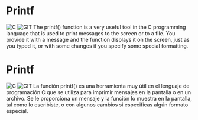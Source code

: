 # Printf
![C](https://forthebadge.com/images/badges/made-with-c.svg)
![GIT](https://forthebadge.com/images/badges/uses-git.svg)
The printf() function is a very useful tool in the C programming language that is used to print messages to the screen or to a file. You provide it with a message and the function displays it on the screen, just as you typed it, or with some changes if you specify some special formatting.
# Printf 
![C](https://forthebadge.com/images/badges/made-with-c.svg)
![GIT](https://forthebadge.com/images/badges/uses-git.svg)
La función printf() es una herramienta muy útil en el lenguaje de programación C que se utiliza para imprimir mensajes en la pantalla o en un archivo. Se le proporciona un mensaje y la función lo muestra en la pantalla, tal como lo escribiste, o con algunos cambios si especificas algún formato especial.

